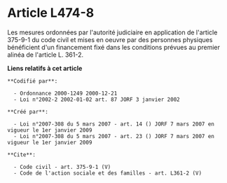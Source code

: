 # Article L474-8

Les mesures ordonnées par l'autorité judiciaire en application de l'article 375-9-1 du code civil et mises en oeuvre par des
personnes physiques bénéficient d'un financement fixé dans les conditions prévues au premier alinéa de l'article L. 361-2.

**Liens relatifs à cet article**

	**Codifié par**:

	  - Ordonnance 2000-1249 2000-12-21
	  - Loi n°2002-2 2002-01-02 art. 87 JORF 3 janvier 2002

	**Créé par**:

	  - Loi n°2007-308 du 5 mars 2007 - art. 14 () JORF 7 mars 2007 en vigueur le 1er janvier 2009
	  - Loi n°2007-308 du 5 mars 2007 - art. 23 () JORF 7 mars 2007 en vigueur le 1er janvier 2009

	**Cite**:

	  - Code civil - art. 375-9-1 (V)
	  - Code de l'action sociale et des familles - art. L361-2 (V)
